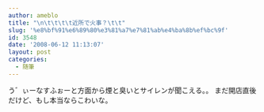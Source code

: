```yaml
---
author: ameblo
title: "\n\t\t\t\t近所で火事？\t\t"
slug: '%e8%bf%91%e6%89%80%e3%81%a7%e7%81%ab%e4%ba%8b%ef%bc%9f'
id: 3548
date: '2008-06-12 11:13:07'
layout: post
categories:
  - 随筆
---
```


う゛ぃーなすふぉーと方面から煙と臭いとサイレンが聞こえる。。 まだ開店直後だけど、もし本当ならこわいな。